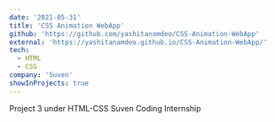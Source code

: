 ```yaml
---
date: '2021-05-31'
title: 'CSS Animation WebApp'
github: 'https://github.com/yashitanamdeo/CSS-Animation-WebApp'
external: 'https://yashitanamdeo.github.io/CSS-Animation-WebApp/'
tech:
  - HTML
  - CSS
company: 'Suven'
showInProjects: true
---
```


Project 3 under HTML-CSS Suven Coding Internship
